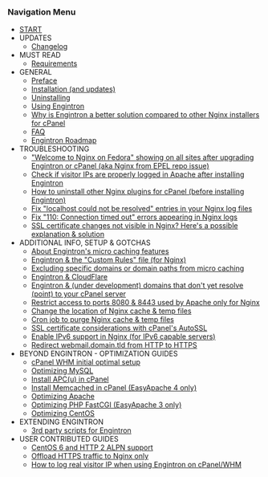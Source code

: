 ### Navigation Menu

* [START](pages/index.md)
* UPDATES
    * [Changelog](pages/Changelog.md)
* MUST READ
    * [Requirements](pages/Requirements.md)
* GENERAL
    * [Preface](pages/01.-Preface.md)
    * [Installation (and updates)](pages/02.-Installation-(and-updates).md)
    * [Uninstalling](pages/03.-Uninstalling.md)
    * [Using Engintron](pages/04.-Using-Engintron.md)
    * [Why is Engintron a better solution compared to other Nginx installers for cPanel](pages/05.-Why-is-Engintron-a-better-solution-compared-to-other-Nginx-installers-for-cPanel.md)
    * [FAQ](pages/FAQ.md)
    * [Engintron Roadmap](pages/Engintron-Roadmap.md)
* TROUBLESHOOTING
    * ["Welcome to Nginx on Fedora" showing on all sites after upgrading Engintron or cPanel (aka Nginx from EPEL repo issue)](pages/%22Welcome-to-Nginx-on-Fedora%22-showing-on-all-sites-after-upgrading-Engintron-or-cPanel-(aka-Nginx-from-EPEL-repo-issue).md)
    * [Check if visitor IPs are properly logged in Apache after installing Engintron](pages/Check-if-visitor-IPs-are-properly-logged-in-Apache-after-installing-Engintron.md)
    * [How to uninstall other Nginx plugins for cPanel (before installing Engintron)](pages/How-to-uninstall-other-Nginx-plugins-for-cPanel-(before-installing-Engintron).md)
    * [Fix "localhost could not be resolved" entries in your Nginx log files](pages/Fix-%22localhost-could-not-be-resolved%22-entries-in-your-Nginx-log-files.md)
    * [Fix "110: Connection timed out" errors appearing in Nginx logs](pages/Fix-%22110-Connection-timed-out%22-errors-appearing-in-Nginx-logs.md)
    * [SSL certificate changes not visible in Nginx? Here's a possible explanation & solution](pages/SSL-certificate-changes-not-visible-in-Nginx%3F-Here-s-a-possible-explanation-&-solution.md)
* ADDITIONAL INFO, SETUP & GOTCHAS
    * [About Engintron's micro caching features](pages/About-Engintrons-micro-caching-features.md)
    * [Engintron & the "Custom Rules" file (for Nginx)](pages/Engintron-&-the-%22Custom-Rules%22-file-(for-Nginx).md)
    * [Excluding specific domains or domain paths from micro caching](pages/Excluding-specific-domains-or-domain-paths-from-micro-caching.md)
    * [Engintron & CloudFlare](pages/Engintron-&-CloudFlare.md)
    * [Engintron & (under development) domains that don't yet resolve (point) to your cPanel server](pages/Engintron-and-under-development-domains-that-dont-yet-resolve-point-to-your-cPanel-server.md)
    * [Restrict access to ports 8080 & 8443 used by Apache only for Nginx](pages/Restrict-access-to-ports-8080-&-8443-used-by-Apache-only-for-Nginx.md)
    * [Change the location of Nginx cache & temp files](pages/Change-the-location-of-Nginx-cache-&-temp-files.md)
    * [Cron job to purge Nginx cache & temp files](pages/Cron-job-to-purge-Nginx-cache-&-temp-files.md)
    * [SSL certificate considerations with cPanel's AutoSSL](pages/SSL-certificate-considerations-with-cPanels-AutoSSL.md)
    * [Enable IPv6 support in Nginx (for IPv6 capable servers)](pages/Enable-IPv6-support-in-Nginx.md)
    * [Redirect webmail.domain.tld from HTTP to HTTPS](pages/Redirect-webmail.domain.tld-from-HTTP-to-HTTPS.md)
* BEYOND ENGINTRON - OPTIMIZATION GUIDES
    * [cPanel WHM initial optimal setup](pages/Beyond-Engintron-cPanel-WHM-initial-optimal-setup.md)
    * [Optimizing MySQL](pages/Beyond-Engintron-Optimizing-MySQL.md)
    * [Install APC(u) in cPanel](pages/Beyond-Engintron-Install-APC(u)-in-cPanel.md)
    * [Install Memcached in cPanel (EasyApache 4 only)](pages/Install-Memcached-in-cPanel-(EasyApache-4-only).md)
    * [Optimizing Apache](pages/Beyond-Engintron-Optimizing-Apache.md)
    * [Optimizing PHP FastCGI (EasyApache 3 only)](pages/Beyond-Engintron-Optimizing-PHP-FastCGI-(under-EasyApache-3).md)
    * [Optimizing CentOS](pages/Beyond-Engintron-Optimizing-CentOS.md)
* EXTENDING ENGINTRON
    * [3rd party scripts for Engintron](pages/3rd-party-scripts-for-Engintron.md)
* USER CONTRIBUTED GUIDES
    * [CentOS 6 and HTTP 2 ALPN support](pages/CentOS-6-and-HTTP-2-ALPN-support.md)
    * [Offload HTTPS traffic to Nginx only](pages/Offload-HTTPS-traffic-to-Nginx-only.md)
    * [How to log real visitor IP when using Engintron on cPanel/WHM](https://www.damchey.com/2018/01/how-to-log-real-visitor-ip-when-using-engintron-on-cpanel/)
